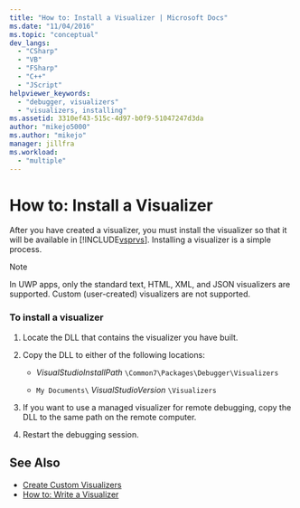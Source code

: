 ```yaml
---
title: "How to: Install a Visualizer | Microsoft Docs"
ms.date: "11/04/2016"
ms.topic: "conceptual"
dev_langs:
  - "CSharp"
  - "VB"
  - "FSharp"
  - "C++"
  - "JScript"
helpviewer_keywords:
  - "debugger, visualizers"
  - "visualizers, installing"
ms.assetid: 3310ef43-515c-4d97-b0f9-51047247d3da
author: "mikejo5000"
ms.author: "mikejo"
manager: jillfra
ms.workload:
  - "multiple"
---
```

# How to: Install a Visualizer
After you have created a visualizer, you must install the visualizer so that it will be available in [!INCLUDE[vsprvs](../code-quality/includes/vsprvs_md.md)]. Installing a visualizer is a simple process.

> [!NOTE]
> In UWP apps, only the standard text, HTML, XML, and JSON visualizers are supported. Custom (user-created) visualizers are not supported.

### To install a visualizer

1. Locate the DLL that contains the visualizer you have built.

2. Copy the DLL to either of the following locations:

    - *VisualStudioInstallPath* `\Common7\Packages\Debugger\Visualizers`

    - `My Documents\` *VisualStudioVersion* `\Visualizers`

3. If you want to use a managed visualizer for remote debugging, copy the DLL to the same path on the remote computer.

4. Restart the debugging session.

## See Also
- [Create Custom Visualizers](../debugger/create-custom-visualizers-of-data.md)
- [How to: Write a Visualizer](/visualstudio/debugger/create-custom-visualizers-of-data)